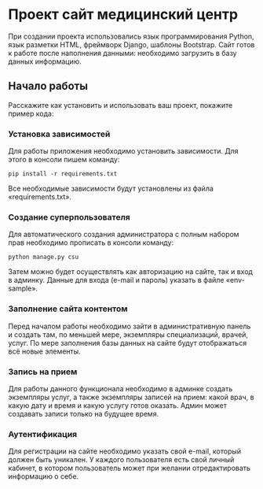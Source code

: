# Проект сайт медицинский центр
При создании проекта использовались язык программирования Python, язык разметки HTML, фреймворк Django, шаблоны Bootstrap.
Сайт готов к работе после наполнения данными: необходимо загрузить в базу данных информацию.


## Начало работы
Расскажите как установить и использовать ваш проект, покажите пример кода:


### Установка зависимостей
Для работы приложения необходимо установить зависимости. Для этого в консоли пишем команду:
``` 
pip install -r requirements.txt
```
Все необходимые зависимости будут установлены из файла «requirements.txt».


### Создание суперпользователя
Для автоматического создания администратора с полным набором прав необходимо прописать в консоли команду:
``` 
python manage.py csu
```
Затем можно будет осуществлять как авторизацию на сайте, так и вход в админку. 
Данные для входа (e-mail и пароль) указать в файле «env-sample».


### Заполнение сайта контентом
Перед началом работы необходимо зайти в административную панель и создать там, по меньшей мере, экземпляры специализаций, врачей, услуг. По мере заполнения базы данных на сайте будут отображаться всё новые элементы.




### Запись на прием
Для работы данного функционала необходимо в админке создать экземпляры услуг, а также экземпляры записей на прием: какой врач, в какую дату и время и какую услугу готов оказать.
Админ может создавать записи только на будущее время.

### Аутентификация
Для регистрации на сайте необходимо указать свой e-mail, который должен быть уникален.
У каждого пользователя есть свой личный кабинет, в котором пользователь может при желании отредактировать информацию о себе.


